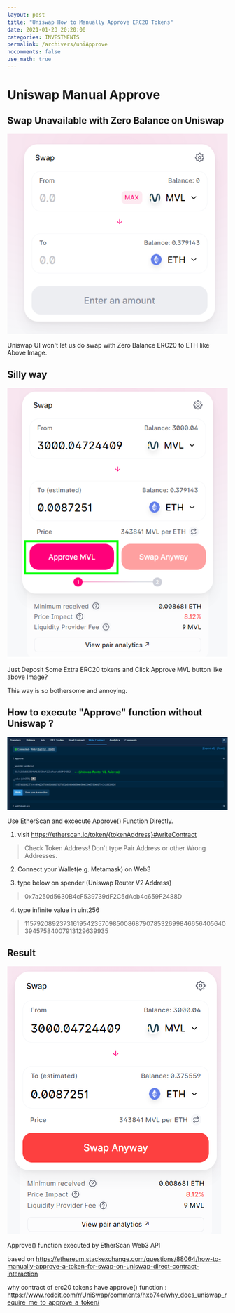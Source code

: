 ```yaml
---
layout: post
title: "Uniswap How to Manually Approve ERC20 Tokens"
date: 2021-01-23 20:20:00
categories: INVESTMENTS
permalink: /archivers/uniApprove
nocomments: false
use_math: true
---
```


# Uniswap Manual Approve

## Swap Unavailable with Zero Balance on Uniswap

![unavailable](/assets/posts/2021-01-23-uniApprove/approveNoAvailable.png)

Uniswap UI won't let us do swap with Zero Balance ERC20 to ETH like Above Image.

## Silly way

![approvebutton](/assets/posts/2021-01-23-uniApprove/approveActive.png)

Just Deposit Some Extra ERC20 tokens and Click Approve MVL button like above Image?

This way is so bothersome and annoying.

## How to execute "Approve" function without Uniswap ?

![etherscan](/assets/posts/2021-01-23-uniApprove/ehterscanApprove.png)

Use EtherScan and excecute Approve() Function Directly.

1. visit https://etherscan.io/token/{tokenAddress}#writeContract

> Check Token Address! Don't type Pair Address or other Wrong Addresses.

2. Connect your Wallet(e.g. Metamask) on Web3

3. type below on spender (Uniswap Router V2 Address)

> 0x7a250d5630B4cF539739dF2C5dAcb4c659F2488D

4. type infinite value in uint256

> 115792089237316195423570985008687907853269984665640564039457584007913129639935

## Result

![done](/assets/posts/2021-01-23-uniApprove/approveDone.png)

Approve() function executed by EtherScan Web3 API

based on https://ethereum.stackexchange.com/questions/88064/how-to-manually-approve-a-token-for-swap-on-uniswap-direct-contract-interaction

why contract of erc20 tokens have approve() function : https://www.reddit.com/r/UniSwap/comments/hxb74e/why_does_uniswap_require_me_to_approve_a_token/